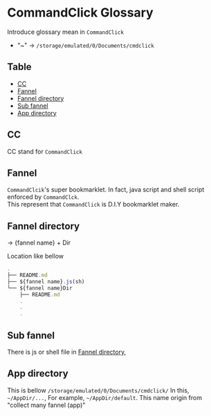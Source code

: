 # CommandClick Glossary

Introduce glossary mean in `CommandClick`

- "~" -> `/storage/emulated/0/Documents/cmdclick`


Table
-----------------
* [CC](#cc)
* [Fannel](#fannel)
* [Fannel directory](#fannel-directory)
* [Sub fannel](#sub-fannel)
* [App directory](#app-directory)

## CC

CC stand for `CommandClick`

## Fannel

`CommandClcik`'s super bookmarklet.
In fact, java script and shell script enforced by `CommandClck`.  
This represent that `CommandClick` is D.I.Y bookmarklet maker. 

## Fannel directory

-> {fannel name} + Dir

Location like bellow


```kt.js
.
├── README.md
├── ${fannel name}.js(sh)
└── ${fannel name}Dir
    ├── README.md
    .
    .
    .
```

## Sub fannel

There is js or shell file in [Fannel directory](#fannel-directory), 


## App directory

This is bellow `/storage/emulated/0/Documents/cmdclick/`
In this, `~/AppDir/...`, For example, `~/AppDir/default`.
This name origin from "collect many fannel (app)"


